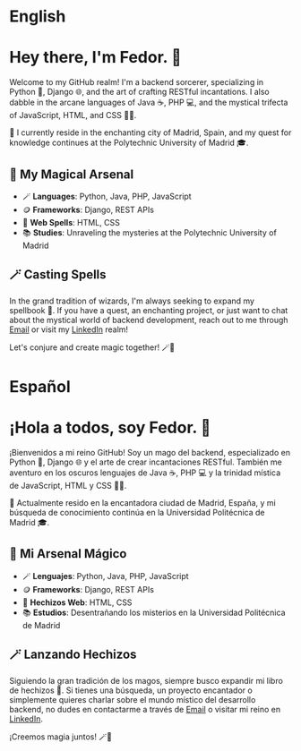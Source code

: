 # English

# Hey there, I'm Fedor. 👋

Welcome to my GitHub realm! I'm a backend sorcerer, specializing in Python 🐍, Django 🌐, and the art of crafting RESTful incantations. I also dabble in the arcane languages of Java ☕, PHP 💻, and the mystical trifecta of JavaScript, HTML, and CSS 🧙‍♂️.

🏰 I currently reside in the enchanting city of Madrid, Spain, and my quest for knowledge continues at the Polytechnic University of Madrid 🎓.

## 🔮 My Magical Arsenal

- 🪄 **Languages**: Python, Java, PHP, JavaScript
- 🪙 **Frameworks**: Django, REST APIs
- 🌌 **Web Spells**: HTML, CSS
- 📚 **Studies**: Unraveling the mysteries at the Polytechnic University of Madrid

## 🪄 Casting Spells

In the grand tradition of wizards, I'm always seeking to expand my spellbook 📖. If you have a quest, an enchanting project, or just want to chat about the mystical world of backend development, reach out to me through [Email](mailto:notmemaybeatwork@gmail.com) or visit my [LinkedIn](https://www.linkedin.com/in/fedor-kunin-015b9b254/) realm!

Let's conjure and create magic together! 🪄🌟

# Español

# ¡Hola a todos, soy Fedor. 👋

¡Bienvenidos a mi reino GitHub! Soy un mago del backend, especializado en Python 🐍, Django 🌐 y el arte de crear incantaciones RESTful. También me aventuro en los oscuros lenguajes de Java ☕, PHP 💻 y la trinidad mística de JavaScript, HTML y CSS 🧙‍♂️.

🏰 Actualmente resido en la encantadora ciudad de Madrid, España, y mi búsqueda de conocimiento continúa en la Universidad Politécnica de Madrid 🎓.

## 🔮 Mi Arsenal Mágico

- 🪄 **Lenguajes**: Python, Java, PHP, JavaScript
- 🪙 **Frameworks**: Django, REST APIs
- 🌌 **Hechizos Web**: HTML, CSS
- 📚 **Estudios**: Desentrañando los misterios en la Universidad Politécnica de Madrid

## 🪄 Lanzando Hechizos

Siguiendo la gran tradición de los magos, siempre busco expandir mi libro de hechizos 📖. Si tienes una búsqueda, un proyecto encantador o simplemente quieres charlar sobre el mundo místico del desarrollo backend, no dudes en contactarme a través de [Email](mailto:notmemaybeatwork@gmail.com) o visitar mi reino en [LinkedIn](https://www.linkedin.com/in/fedor-kunin-015b9b254/).

¡Creemos magia juntos! 🪄🌟
